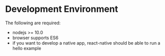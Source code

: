 # Development Environment

The following are required:

- nodejs >= 10.0
- browser supports ES6
- if you want to develop a native app, react-native should be able to run a hello example
